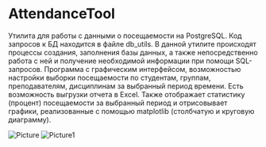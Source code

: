 # AttendanceTool
Утилита для работы с данными о посещаемости на PostgreSQL.
Код запросов к БД находится в файле db_utils. В данной утилите происходят процессы создания, заполнения базы данных, а также непосредственно работа с ней и получение необходимой информации при помощи SQL-запросов. 
Программа с графическим интерфейсом, возможностью настройки выборки посещаемости по студентам, группам, преподавателям, дисциплинам за выбранный период времени. 
Есть возможность выгрузки отчета в Excel. Также отображает статистику (процент) посещаемости за выбранный период и отрисовывает графики, реализованные с помощью matplotlib (столбчатую и круговую диаграмму).

![Picture](https://github.com/user-attachments/assets/d527f01d-6fcd-4017-9922-74fbbadc3a7c)
![Picture1](https://github.com/user-attachments/assets/e5dcb5a1-0201-4164-bcdb-800e15f2d913)
